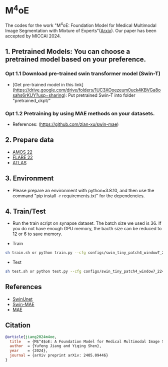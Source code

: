 # M<sup>4</sup>oE

The codes for the work "M<sup>4</sup>oE: Foundation Model for Medical Multimodal Image Segmentation with Mixture of Experts"([Arxiv](https://arxiv.org/abs/2405.09446)). Our paper has been accepted by MICCAI 2024.

## 1. Pretrained Models: You can choose a pretrained model based on your preference.

### Opt 1.1 Download pre-trained swin transformer model (Swin-T)

* [Get pre-trained model in this link] (https://drive.google.com/drive/folders/1UC3XOoezeum0uck4KBVGa8osahs6rKUY?usp=sharing): Put pretrained Swin-T into folder "pretrained_ckpt/”

### Opt 1.2 Pretraining by using MAE methods on your datasets.

- References: (https://github.com/zian-xu/swin-mae)

## 2. Prepare data

- [AMOS 22](https://amos22.grand-challenge.org/Dataset/)
- [FLARE 22](https://flare22.grand-challenge.org/)
- [ATLAS](https://atlas.grand-challenge.org/)

## 3. Environment

- Please prepare an environment with python=3.8.10, and then use the command "pip install -r requirements.txt" for the dependencies.

## 4. Train/Test

- Run the train script on synapse dataset. The batch size we used is 36. If you do not have enough GPU memory, the bacth size can be reduced to 12 or 6 to save memory.

- Train

```bash
sh train.sh or python train.py --cfg configs/swin_tiny_patch4_window7_224_lite.yaml --root_path your DATA_DIR --max_epochs 150 --output_dir your OUT_DIR  --img_size 224 --base_lr 0.05 --batch_size 24
```

- Test 

```bash
sh test.sh or python test.py --cfg configs/swin_tiny_patch4_window7_224_lite.yaml --is_saveni --volume_path your DATA_DIR --output_dir your OUT_DIR --max_epoch 150 --base_lr 0.05 --img_size 224 --batch_size 24
```

## References

* [SwinUnet](https://github.com/HuCaoFighting/Swin-Unet)
* [Swin-MAE](https://github.com/zian-xu/swin-mae)
* [MAE](https://github.com/facebookresearch/mae)

## Citation

```bibtex
@article{jiang2024m4oe,
  title   = {M$^4$oE: A Foundation Model for Medical Multimodal Image Segmentation with Mixture of Experts},
  author  = {Yufeng Jiang and Yiqing Shen},
  year    = {2024},
  journal = {arXiv preprint arXiv: 2405.09446}
}
```
